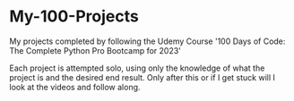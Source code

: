 # My-100-Projects
My projects completed by following the Udemy Course '100 Days of Code: The Complete Python Pro Bootcamp for 2023'

Each project is attempted solo, using only the knowledge of what the project is and the desired end result. Only after this or if I get stuck will I look at the videos and follow along.
